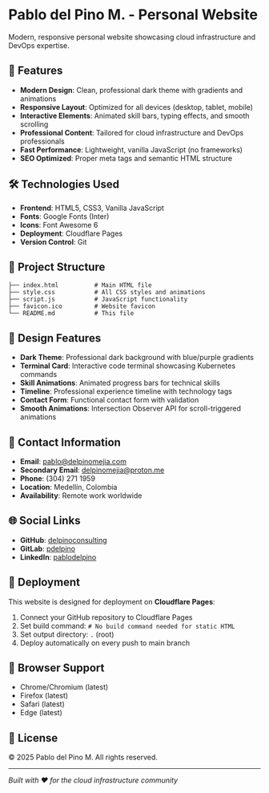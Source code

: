 # Pablo del Pino M. - Personal Website

Modern, responsive personal website showcasing cloud infrastructure and DevOps expertise.

## 🚀 Features

- **Modern Design**: Clean, professional dark theme with gradients and animations
- **Responsive Layout**: Optimized for all devices (desktop, tablet, mobile)
- **Interactive Elements**: Animated skill bars, typing effects, and smooth scrolling
- **Professional Content**: Tailored for cloud infrastructure and DevOps professionals
- **Fast Performance**: Lightweight, vanilla JavaScript (no frameworks)
- **SEO Optimized**: Proper meta tags and semantic HTML structure

## 🛠️ Technologies Used

- **Frontend**: HTML5, CSS3, Vanilla JavaScript
- **Fonts**: Google Fonts (Inter)
- **Icons**: Font Awesome 6
- **Deployment**: Cloudflare Pages
- **Version Control**: Git

## 📁 Project Structure

```
├── index.html          # Main HTML file
├── style.css           # All CSS styles and animations
├── script.js           # JavaScript functionality
├── favicon.ico         # Website favicon
└── README.md           # This file
```

## 🎨 Design Features

- **Dark Theme**: Professional dark background with blue/purple gradients
- **Terminal Card**: Interactive code terminal showcasing Kubernetes commands
- **Skill Animations**: Animated progress bars for technical skills
- **Timeline**: Professional experience timeline with technology tags
- **Contact Form**: Functional contact form with validation
- **Smooth Animations**: Intersection Observer API for scroll-triggered animations

## 📧 Contact Information

- **Email**: pablo@delpinomejia.com
- **Secondary Email**: delpinomejia@proton.me
- **Phone**: (304) 271 1959
- **Location**: Medellín, Colombia
- **Availability**: Remote work worldwide

## 🌐 Social Links

- **GitHub**: [delpinoconsulting](https://github.com/delpinoconsulting)
- **GitLab**: [pdelpino](https://gitlab.com/pdelpino)
- **LinkedIn**: [pablodelpino](https://www.linkedin.com/in/pablodelpino)

## 🚀 Deployment

This website is designed for deployment on **Cloudflare Pages**:

1. Connect your GitHub repository to Cloudflare Pages
2. Set build command: `# No build command needed for static HTML`
3. Set output directory: `.` (root)
4. Deploy automatically on every push to main branch

## 📱 Browser Support

- Chrome/Chromium (latest)
- Firefox (latest) 
- Safari (latest)
- Edge (latest)

## 📝 License

© 2025 Pablo del Pino M. All rights reserved.

---

*Built with ❤️ for the cloud infrastructure community*
